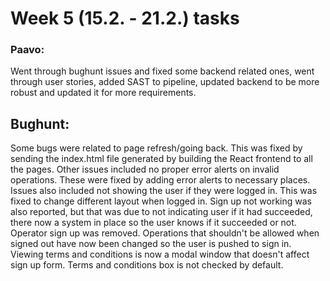 # Week 5 (15.2. - 21.2.) tasks

### Paavo:

Went through bughunt issues and fixed some backend related ones, went through user stories, added SAST to pipeline, updated backend to be more robust and updated it for more requirements.





## Bughunt:

Some bugs were related to page refresh/going back. This was fixed by sending the index.html file generated by building the React frontend to all the pages. Other issues included no proper error alerts on invalid operations. These were fixed by adding error alerts to necessary places. Issues also included not showing the user if they were logged in. This was fixed to change different layout when logged in. Sign up not working was also reported, but that was due to not indicating user if it had succeeded, there now a system in place so the user knows if it succeeded or not. Operator sign up was removed. Operations that shouldn't be allowed when signed out have now been changed so the user is pushed to sign in. Viewing terms and conditions is now a modal window that doesn't affect sign up form. Terms and conditions box is not checked by default.
